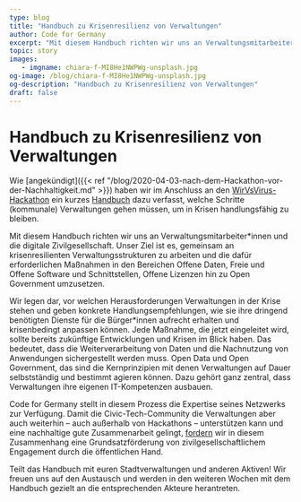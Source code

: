 ```yaml
---
type: blog
title: "Handbuch zu Krisenresilienz von Verwaltungen"
author: Code for Germany
excerpt: "Mit diesem Handbuch richten wir uns an Verwaltungsmitarbeiter*innen und die digitale Zivilgesellschaft. Unser Ziel ist es, gemeinsam an krisenresilienten Verwaltungsstrukturen zu arbeiten und die dafür erforderlichen Maßnahmen in den Bereichen Offene Daten, Freie und Offene Software und Schnittstellen, Offene Lizenzen hin zu Open Government umzusetzen." 
topic: story
images:
   - imgname: chiara-f-MI8He1NWPWg-unsplash.jpg
og-image: /blog/chiara-f-MI8He1NWPWg-unsplash.jpg
og-description: "Handbuch zu Krisenresilienz von Verwaltungen"
draft: false
---
```


# Handbuch zu Krisenresilienz von Verwaltungen

Wie [angekündigt]({{< ref "/blog/2020-04-03-nach-dem-Hackathon-vor-der-Nachhaltigkeit.md" >}}) haben wir im Anschluss an den [WirVsVirus-Hackathon](https://wirvsvirushackathon.org/) ein kurzes [Handbuch](/documents/Handbuch-Krisenresilienz.pdf) dazu verfasst, welche Schritte (kommunale) Verwaltungen gehen müssen, um in Krisen handlungsfähig zu bleiben.

Mit diesem Handbuch richten wir uns an Verwaltungsmitarbeiter\*innen und die digitale Zivilgesellschaft. Unser Ziel ist es, gemeinsam an krisenresilienten Verwaltungsstrukturen zu arbeiten und die dafür erforderlichen Maßnahmen in den Bereichen Offene Daten, Freie und Offene Software und Schnittstellen, Offene Lizenzen hin zu Open Government umzusetzen.

Wir legen dar, vor welchen Herausforderungen Verwaltungen in der Krise stehen und geben konkrete Handlungsempfehlungen, wie sie ihre dringend benötigten Dienste für die Bürger\*innen aufrecht erhalten und krisenbedingt anpassen können. Jede Maßnahme, die jetzt eingeleitet wird, sollte bereits zukünftige Entwicklungen und Krisen im Blick haben. Das bedeutet, dass die Weiterverarbeitung von Daten und die Nachnutzung von Anwendungen sichergestellt werden muss. Open Data und Open Government, das sind die Kernprinzipien mit denen Verwaltungen auf Dauer selbstständig und bestimmt agieren können. Dazu gehört ganz zentral, dass Verwaltungen ihre eigenen IT-Kompetenzen ausbauen.

Code for Germany stellt in diesem Prozess die Expertise seines Netzwerks zur Verfügung. Damit die Civic-Tech-Community die Verwaltungen aber auch weiterhin – auch außerhalb von Hackathons – unterstützen kann und eine nachhaltige gute Zusammenarbeit gelingt, [fordern](https://digitalezivilgesellschaft.org/) wir in diesem Zusammenhang eine Grundsatzförderung von zivilgesellschaftlichem Engagement durch die öffentlichen Hand.

Teilt das Handbuch mit euren Stadtverwaltungen und anderen Aktiven! Wir freuen uns auf den Austausch und werden in den weiteren Wochen mit dem Handbuch gezielt an die entsprechenden Akteure herantreten. 
